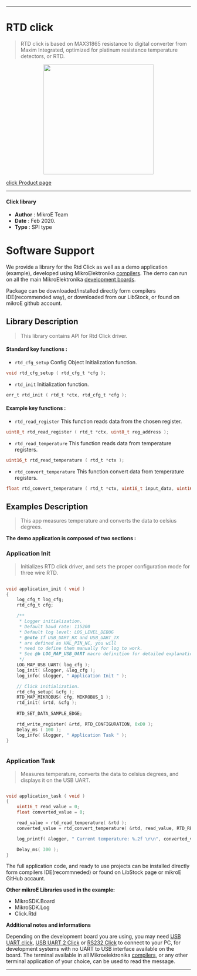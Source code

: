 
---
# RTD click

> RTD click is based on MAX31865 resistance to digital converter from Maxim Integrated, optimized for platinum resistance temperature detectors, or RTD.

<p align="center">
  <img src="https://download.mikroe.com/images/click_for_ide/rtd_click.png" height=300px>
</p>

[click Product page](https://www.mikroe.com/rtd-click)

---


#### Click library 

- **Author**        : MikroE Team
- **Date**          : Feb 2020.
- **Type**          : SPI type


# Software Support

We provide a library for the Rtd Click 
as well as a demo application (example), developed using MikroElektronika 
[compilers](https://shop.mikroe.com/compilers). 
The demo can run on all the main MikroElektronika [development boards](https://shop.mikroe.com/development-boards).

Package can be downloaded/installed directly form compilers IDE(recommended way), or downloaded from our LibStock, or found on mikroE github account. 

## Library Description

> This library contains API for Rtd Click driver.

#### Standard key functions :

- `rtd_cfg_setup` Config Object Initialization function.
```c
void rtd_cfg_setup ( rtd_cfg_t *cfg ); 
```

- `rtd_init` Initialization function.
```c
err_t rtd_init ( rtd_t *ctx, rtd_cfg_t *cfg );
```

#### Example key functions :

- `rtd_read_register` This function reads data from the chosen register.
```c
uint8_t rtd_read_register ( rtd_t *ctx, uint8_t reg_address );
```

- `rtd_read_temperature` This function reads data from temperature registers.
```c
uint16_t rtd_read_temperature ( rtd_t *ctx );
```

- `rtd_convert_temperature` This function convert data from temperature registers.
```c
float rtd_convert_temperature ( rtd_t *ctx, uint16_t input_data, uint16_t referent_resistance );
```

## Examples Description

> This app measures temperature and converts the data to celsius degrees.

**The demo application is composed of two sections :**

### Application Init 

> Initializes RTD click driver, and sets the
> proper configuration mode for three wire RTD.

```c
 
void application_init ( void )
{
    log_cfg_t log_cfg;
    rtd_cfg_t cfg;

    /** 
     * Logger initialization.
     * Default baud rate: 115200
     * Default log level: LOG_LEVEL_DEBUG
     * @note If USB_UART_RX and USB_UART_TX 
     * are defined as HAL_PIN_NC, you will 
     * need to define them manually for log to work. 
     * See @b LOG_MAP_USB_UART macro definition for detailed explanation.
     */
    LOG_MAP_USB_UART( log_cfg );
    log_init( &logger, &log_cfg );
    log_info( &logger, " Application Init " );

    // Click initialization.
    rtd_cfg_setup( &cfg );
    RTD_MAP_MIKROBUS( cfg, MIKROBUS_1 );
    rtd_init( &rtd, &cfg );
    
    RTD_SET_DATA_SAMPLE_EDGE;

    rtd_write_register( &rtd, RTD_CONFIGURATION, 0xD0 );
    Delay_ms ( 100 );
    log_info( &logger, " Application Task " );
}
  
```

### Application Task

> Measures temperature, converts the data to celsius degrees,
> and displays it on the USB UART.

```c

void application_task ( void )
{
    uint16_t read_value = 0;
    float converted_value = 0;

    read_value = rtd_read_temperature( &rtd );
    converted_value = rtd_convert_temperature( &rtd, read_value, RTD_REF_RESISTANCE_470 );

    log_printf( &logger, " Current temperature: %.2f \r\n", converted_value );

    Delay_ms( 300 );
}

```

The full application code, and ready to use projects can be  installed directly form compilers IDE(recommneded) or found on LibStock page or mikroE GitHub accaunt.

**Other mikroE Libraries used in the example:** 

- MikroSDK.Board
- MikroSDK.Log
- Click.Rtd

**Additional notes and informations**

Depending on the development board you are using, you may need 
[USB UART click](https://shop.mikroe.com/usb-uart-click), 
[USB UART 2 Click](https://shop.mikroe.com/usb-uart-2-click) or 
[RS232 Click](https://shop.mikroe.com/rs232-click) to connect to your PC, for 
development systems with no UART to USB interface available on the board. The 
terminal available in all Mikroelektronika 
[compilers](https://shop.mikroe.com/compilers), or any other terminal application 
of your choice, can be used to read the message.



---
